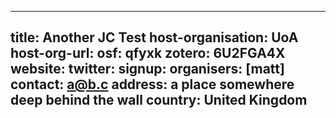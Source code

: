 
---
title: Another JC Test
host-organisation: UoA
host-org-url: 
osf: qfyxk
zotero: 6U2FGA4X
website: 
twitter: 
signup: 
organisers: [matt]
contact: a@b.c
address: a place
	somewhere
deep behind the wall
country: United Kingdom
---


